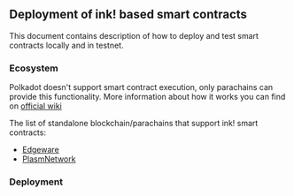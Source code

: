 ## Deployment of ink! based smart contracts

This document contains description of how to deploy and test smart contracts locally and in testnet.

### Ecosystem

Polkadot doesn't support smart contract execution, only parachains can provide this functionality. More information
about how it works you can find on [official wiki](https://wiki.polkadot.network/docs/en/build-smart-contracts)

The list of standalone blockchain/parachains that support ink! smart contracts:

* [Edgeware](https://edgewa.re)
* [PlasmNetwork](https://www.plasmnet.io)

### Deployment
